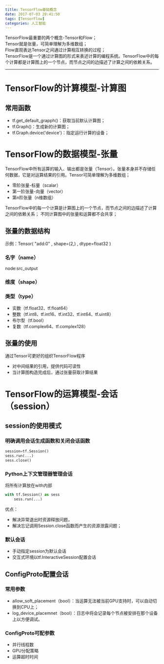 ```yaml
---
title: TensorFlow基础概念
date: 2017-07-03 20:41:50
tags: [TensorFlow]
categories: 人工智能
---
```


TensorFlow最重要的两个概念-Tensor和Flow；  
Tensor就是张量，可简单理解为多维数组；  
Flow直观表达Tensor之间通过计算相互转换的过程；  
TensorFlow是一个通过计算图的形式来表述计算的编程系统。TensorFlow中的每个计算都是计算图上的一个节点，而节点之间的边描述了计算之间的依赖关系。

- - -
<!-- more --> 

# TensorFlow的计算模型-计算图
## 常用函数
* tf.get_default_grapph()：获取当前默认计算图；
* tf.Graph()：生成新的计算图；
* tf.Graph.device('device')：指定运行计算的设备；

# TensorFlow的数据模型-张量
TensorFlow中所有运算的输入、输出都是张量（Tensor）。张量本身并不存储任何数据，它是对运算结果的引用。Tensor可简单理解为多维数组； 
* 零阶张量-标量（scalar）
* 第一阶张量-向量（vector）
* 第n阶张量（n维数组）

TensorFlow中的每一个计算是计算图上的一个节点，而节点之间的边描述了计算之间的依赖关系；
不同计算图中的张量和运算都不会共享；

## 张量的数据结构
示例：Tensor( "add:0" , shape=(2,) , dtype=float32 )
### 名字（name）
node:src_output
### 维度（shape）
### 类型（type）
* 实数（tf.float32、tf.float64）
* 整数（tf.int8、tf.int16、tf.int32、tf.int64、tf.uint8）
* 布尔型（tf.bool）
* 复数（tf.complex64、tf.complex128） 

## 张量的使用
通过Tensor可更好的组织TensorFlow程序
* 对中间结果的引用，提供代码可读性
* 当计算图构造完成后，通过张量获取计算结果

# TensorFlow的运算模型-会话（session）

## session的使用模式
### 明确调用会话生成函数和关闭会话函数
```python
session=tf.Session()
sess.run(...)
sess.close()
```
### Python上下文管理器管理会话
将所有计算放在with内部
```python
with tf.Session() as sess
    sess.run(...)
```
优点：  
* 解决异常退出时资源释放问题，
* 解决忘记调用Session.close函数而产生的资源泄露问题；


### 默认会话
* 手动指定session为默认会话
* 交互式环境以tf.InteractiveSession配置会话

## ConfigProto配置会话
### 常用参数
* allow_soft_placement（bool）：当运算无法被当前GPU支持时，可以自动切换到CPU上；
* log_device_placemnet（bool）：日志中将会记录每个节点被安排在那个设备上以方便调试。

### ConfigProto可配参数
* 并行线程数
* GPU分配策略
* 运算超时时间
